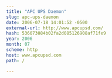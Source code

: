 ```yaml
---
title: "APC UPS Daemon"
slug: apc-ups-daemon
date: 2006-07-18 14:01:52 -0500
external-url: http://www.apcupsd.com/
hash: 536073084b02fa2d085126908af71fe9
year: 2006
month: 07
scheme: http
host: www.apcupsd.com
path: /

---
```



